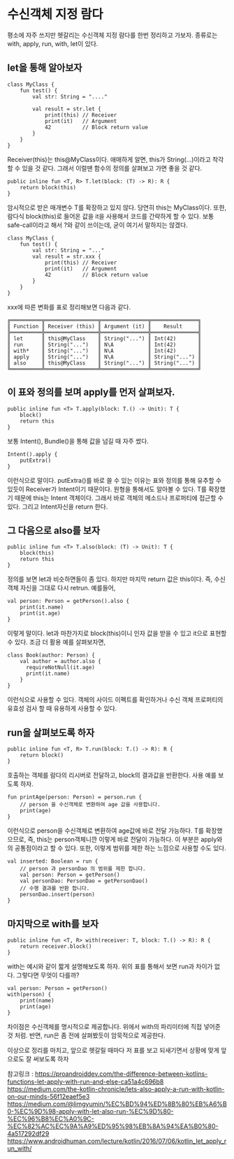 # 수신객체 지정 람다

평소에 자주 쓰지만 헷갈리는 수신객체 지정 람다를 한번 정리하고 가보자.
종류로는 with, apply, run, with, let이 있다.

## let을 통해 알아보자

    class MyClass {
        fun test() {
            val str: String = "...."
            
            val result = str.let {
                print(this) // Receiver
                print(it)   // Argument
                42          // Block return value
            }
        }
    }

Receiver(this)는 this@MyClass이다. 애매하게 알면, this가 String(...)이라고 착각할 수 있을 것 같다. 그래서 이럴땐 
함수의 정의를 살펴보고 가면 좋을 것 같다.

    public inline fun <T, R> T.let(block: (T) -> R): R {
        return block(this)
    }

암시적으로 받은 매개변수 T를 확장하고 있지 않다. 당연히 this는 MyClass이다. 또한, 람다식 block(this)로 들어온 값을 
it을 사용해서 코드를 간략하게 할 수 있다. 보통 safe-call이라고 해서 ?와 같이 쓰이는데, 굳이 여기서 말하지는 않겠다.

    class MyClass {
        fun test() {
            val str: String = "..."
            val result = str.xxx {
                print(this) // Receiver
                print(it)   // Argument
                42          // Block return value
            }
        }
    }
    
 xxx에 따른 변화를 표로 정리해보면 다음과 같다.
 
    ╔══════════╦═════════════════╦═══════════════╦═══════════════╗
    ║ Function ║ Receiver (this) ║ Argument (it) ║    Result     ║
    ╠══════════╬═════════════════╬═══════════════╬═══════════════╣
    ║ let      ║ this@MyClass    ║ String("...") ║ Int(42)       ║
    ║ run      ║ String("...")   ║ N\A           ║ Int(42)       ║
    ║ with*    ║ String("...")   ║ N\A           ║ Int(42)       ║
    ║ apply    ║ String("...")   ║ N\A           ║ String("...") ║
    ║ also     ║ this@MyClass    ║ String("...") ║ String("...") ║
    ╚══════════╩═════════════════╩═══════════════╩═══════════════╝

## 이 표와 정의를 보며 apply를 먼저 살펴보자.

    public inline fun <T> T.apply(block: T.() -> Unit): T {
        block()
        return this
    }

보통 Intent(), Bundle()을 통해 값을 넘길 때 자주 썼다.

    Intent().apply { 
        putExtra()
    } 
    
이런식으로 말이다. putExtra()를 바로 쓸 수 있는 이유는 표와 정의를 통해 유추할 수 있듯이
Receiver가 Intent이기 때문이다. 원형을 통해서도 알아볼 수 있다. T를 확장했기 때문에 this는 Intent 객체이다.
그래서 바로 객체의 메소드나 프로퍼티에 접근할 수 있다. 그리고 Intent자신을 return 한다.

## 그 다음으로 also를 보자

    public inline fun <T> T.also(block: (T) -> Unit): T {
        block(this)
        return this
    }
    
정의를 보면 let과 비슷하면들이 좀 있다. 하지만 마지막 return 값은 this이다. 
즉, 수신객체 자신을 그대로 다시 retrun. 예를들어,

    val person: Person = getPerson().also {
        print(it.name)
        print(it.age)
    }
    
이렇게 말이다. let과 마찬가지로 block(this)이니 인자 값을 받을 수 있고 it으로 표현할 수 있다. 
조금 더 활용 예를 살펴보자면,

    class Book(author: Person) {
        val author = author.also {
          requireNotNull(it.age)
          print(it.name)
        }
    }
    
이런식으로 사용할 수 있다. 객체의 사이드 이펙트를 확인하거나 수신 객체 프로퍼티의 유효성 검사 할 때 유용하게 사용할 수 있다.

## run을 살펴보도록 하자

    public inline fun <T, R> T.run(block: T.() -> R): R {
        return block()
    }
    
호출하는 객체를 람다의 리시버로 전달하고, block의 결과값을 반환한다. 사용 예를 보도록 하자.

    fun printAge(person: Person) = person.run {
        // person 을 수신객체로 변환하여 age 값을 사용합니다.
        print(age)
    }
    
이런식으로 person을 수신객체로 변환하여 age값에 바로 전달 가능하다. 
T를 확장했으므로, 즉, this는 person객체니깐 이렇게 바로 전달이 가능하다. 이 부분은 apply와의 공통점이라고 할 수 있다.
또한, 이렇게 범위를 제한 하는 느낌으로 사용할 수도 있다.

    val inserted: Boolean = run {
        // person 과 personDao 의 범위를 제한 합니다.
        val person: Person = getPerson()
        val personDao: PersonDao = getPersonDao()
        // 수행 결과를 반환 합니다.
        personDao.insert(person)
    }

## 마지막으로 with를 보자

    public inline fun <T, R> with(receiver: T, block: T.() -> R): R {
        return receiver.block()
    }
    
with는 예시와 같이 짧게 설명해보도록 하자. 위의 표를 통해서 보면 run과 차이가 없다. 그렇다면 무엇이 다를까?

    val person: Person = getPerson()
    with(person) {
        print(name)
        print(age)
    }
    
차이점은 수신객체를 명시적으로 제공합니다. 위에서 with의 파리미터에 직접 넣어준 것 처럼.
반면, run은 좀 전에 살펴봤듯이 암묵적으로 제공한다.


이상으로 정리를 마치고, 앞으로 헷갈릴 때마다 저 표를 보고 되새기면서 상황에 맞게 앞으로도 잘 써보도록 하자

참고링크 : 
https://proandroiddev.com/the-difference-between-kotlins-functions-let-apply-with-run-and-else-ca51a4c696b8
https://medium.com/the-kotlin-chronicle/lets-also-apply-a-run-with-kotlin-on-our-minds-56f12eaef5e3
https://medium.com/@limgyumin/%EC%BD%94%ED%8B%80%EB%A6%B0-%EC%9D%98-apply-with-let-also-run-%EC%9D%80-%EC%96%B8%EC%A0%9C-%EC%82%AC%EC%9A%A9%ED%95%98%EB%8A%94%EA%B0%80-4a517292df29
https://www.androidhuman.com/lecture/kotlin/2016/07/06/kotlin_let_apply_run_with/
